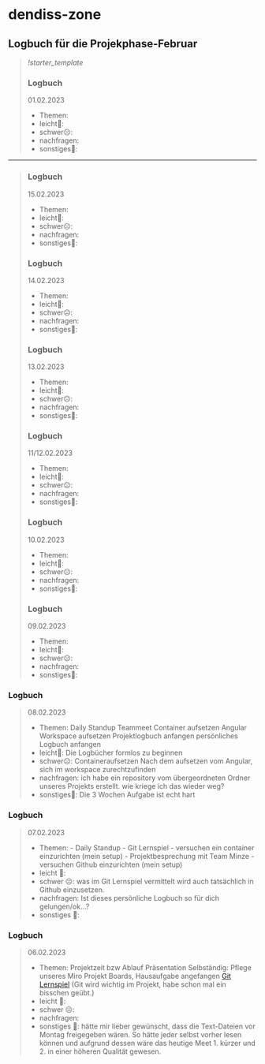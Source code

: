 # dendiss-zone
## Logbuch für die Projekphase-Februar
> *!starter_template*
> ### Logbuch 
> 01.02.2023
> - Themen:
> - leicht🙂:
> - schwer☹️:
> - nachfragen:
> - sonstiges🤷:
---

> ### Logbuch 
> 15.02.2023
> - Themen:
> - leicht🙂:
> - schwer☹️:
> - nachfragen:
> - sonstiges🤷:
> 
> ### Logbuch 
> 14.02.2023
> - Themen:
> - leicht🙂:
> - schwer☹️:
> - nachfragen:
> - sonstiges🤷:
> 
> ### Logbuch 
> 13.02.2023
> - Themen:
> - leicht🙂:
> - schwer☹️:
> - nachfragen:
> - sonstiges🤷:
> 
> ### Logbuch 
> 11/12.02.2023
> - Themen:
> - leicht🙂:
> - schwer☹️:
> - nachfragen:
> - sonstiges🤷:
> 
> ### Logbuch 
> 10.02.2023
> - Themen:
> - leicht🙂:
> - schwer☹️:
> - nachfragen:
> - sonstiges🤷:
> 
> ### Logbuch 
> 09.02.2023
> - Themen:
> - leicht🙂:
> - schwer☹️:
> - nachfragen:
> - sonstiges🤷:
> 
### Logbuch
> 08.02.2023
> - Themen: 
> Daily Standup
> Teammeet
> Container aufsetzen
> Angular Workspace aufsetzen
> Projektlogbuch anfangen
> persönliches Logbuch anfangen
> - leicht🙂:
> Die Logbücher formlos zu beginnen       
> - schwer☹️:
> Containeraufsetzen
> Nach dem aufsetzen vom Angular, sich im workspace zurechtzufinden
> - nachfragen:
> ich habe ein repository vom übergeordneten Ordner unseres Projekts erstellt. wie kriege ich das wieder weg?
> - sonstiges🤷:
> Die 3 Wochen Aufgabe ist echt hart

### Logbuch
> 07.02.2023
> - Themen: - Daily Standup
>           - Git Lernspiel
>           - versuchen ein container einzurichten (mein setup)
>           - Projektbesprechung mit Team Minze
>           - versuchen Github einzurichten (mein setup)
> - leicht 🙂:	
> - schwer ☹️:
> was im Git Lernspiel vermittelt wird auch tatsächlich in Github einzusetzen.
> - nachfragen:
> Ist dieses persönliche Logbuch so für dich gelungen/ok…?
> - sonstiges 🤷:

### Logbuch 
> 06.02.2023
> - Themen:
> Projektzeit bzw Ablauf Präsentation
> Selbständig:
> Pflege unseres Miro Projekt Boards,
> Hausaufgabe angefangen [Git Lernspiel](https://learngitbranching.js.org/?locale=de_DE) (Git wird wichtig im Projekt, habe schon mal ein bisschen geübt.)
> - leicht 🙂:	
> - schwer ☹️:	
> - nachfragen:	
> - sonstiges 🤷:
> hätte mir lieber gewünscht, dass die Text-Dateien vor Montag freigegeben wären. So hätte jeder selbst vorher lesen können und aufgrund dessen wäre das heutige Meet 1. kürzer und 2. in einer höheren Qualität gewesen.
